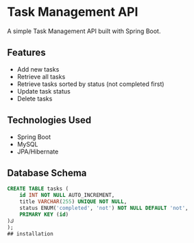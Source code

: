 # Task Management API

A simple Task Management API built with Spring Boot.

## Features
- Add new tasks
- Retrieve all tasks
- Retrieve tasks sorted by status (not completed first)
- Update task status
- Delete tasks

## Technologies Used
- Spring Boot
- MySQL
- JPA/Hibernate

## Database Schema
```sql
CREATE TABLE tasks (
    id INT NOT NULL AUTO_INCREMENT,
    title VARCHAR(255) UNIQUE NOT NULL,
    status ENUM('completed', 'not') NOT NULL DEFAULT 'not',
    PRIMARY KEY (id)
)ك
);
## installation
